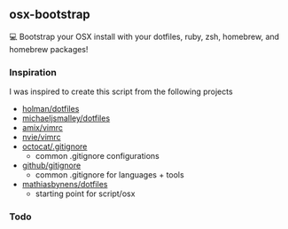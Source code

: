 ## osx-bootstrap
:computer: Bootstrap your OSX install with your dotfiles, ruby, zsh, homebrew, and homebrew packages!

### Inspiration
I was inspired to create this script from the following projects
- [holman/dotfiles](https://github.com/holman/dotfiles)
- [michaeljsmalley/dotfiles](https://github.com/michaeljsmalley/dotfiles)
- [amix/vimrc](https://github.com/amix/vimrc/)
- [nvie/vimrc](https://github.com/nvie/vimrc)
- [octocat/.gitignore](https://gist.github.com/octocat/9257657)
	- common .gitignore configurations
- [github/gitignore](https://github.com/github/gitignore)
	- common .gitignore for languages + tools
- [mathiasbynens/dotfiles](https://github.com/mathiasbynens/dotfiles)
	- starting point for script/osx

### Todo
